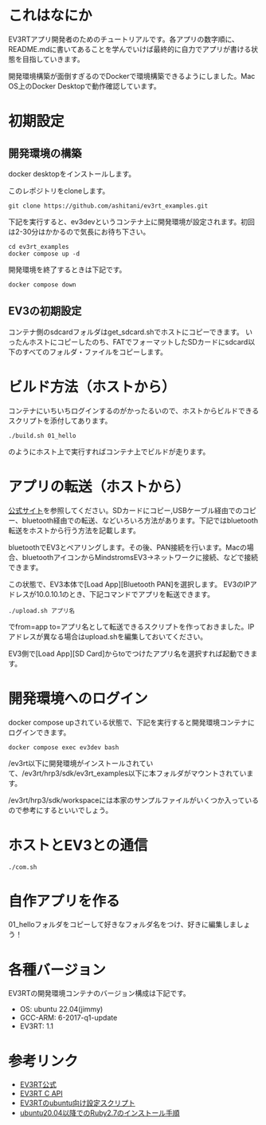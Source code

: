 # これはなにか

EV3RTアプリ開発者のためのチュートリアルです。各アプリの数字順に、README.mdに書いてあることを学んでいけば最終的に自力でアプリが書ける状態を目指していきます。

開発環境構築が面倒すぎるのでDockerで環境構築できるようにしました。Mac OS上のDocker Desktopで動作確認しています。

# 初期設定

## 開発環境の構築

docker desktopをインストールします。

このレポジトリをcloneします。

```
git clone https://github.com/ashitani/ev3rt_examples.git
```

下記を実行すると、ev3devというコンテナ上に開発環境が設定されます。初回は2-30分はかかるので気長にお待ち下さい。

```
cd ev3rt_examples
docker compose up -d
```

開発環境を終了するときは下記です。

```
docker compose down
```

## EV3の初期設定

コンテナ側のsdcardフォルダはget_sdcard.shでホストにコピーできます。
いったんホストにコピーしたのち、FATでフォーマットしたSDカードにsdcard以下のすべてのフォルダ・ファイルをコピーします。

# ビルド方法（ホストから）

コンテナにいちいちログインするのがかったるいので、ホストからビルドできるスクリプトを添付してあります。

```
./build.sh 01_hello
```

のようにホスト上で実行すればコンテナ上でビルドが走ります。

# アプリの転送（ホストから）

[公式サイト](https://dev.toppers.jp/trac_user/ev3pf/wiki/SampleProgram)を参照してください。SDカードにコピー,USBケーブル経由でのコピー、bluetooth経由での転送、などいろいろ方法があります。下記ではbluetooth転送をホストから行う方法を記載します。

bluetoothでEV3とペアリングします。その後、PAN接続を行います。Macの場合、bluetoothアイコンからMindstromsEV3->ネットワークに接続、などで接続できます。

この状態で、EV3本体で[Load App][Bluetooth PAN]を選択します。
EV3のIPアドレスが10.0.10.1のとき、下記コマンドでアプリを転送できます。

```
./upload.sh アプリ名
```

でfrom=app to=アプリ名として転送できるスクリプトを作っておきました。IPアドレスが異なる場合はupload.shを編集しておいてください。

EV3側で[Load App][SD Card]からtoでつけたアプリ名を選択すれば起動できます。


# 開発環境へのログイン

docker compose upされている状態で、下記を実行すると開発環境コンテナにログインできます。

```
docker compose exec ev3dev bash
```

/ev3rt以下に開発環境がインストールされていて、/ev3rt/hrp3/sdk/ev3rt_examples以下に本フォルダがマウントされています。

/ev3rt/hrp3/sdk/workspaceには本家のサンプルファイルがいくつか入っているので参考にするといいでしょう。

# ホストとEV3との通信

```
./com.sh
```

# 自作アプリを作る

01_helloフォルダをコピーして好きなフォルダ名をつけ、好きに編集しましょう！

# 各種バージョン

EV3RTの開発環境コンテナのバージョン構成は下記です。

- OS: ubuntu 22.04(jimmy)
- GCC-ARM: 6-2017-q1-update
- EV3RT: 1.1

# 参考リンク

- [EV3RT公式](https://dev.toppers.jp/trac_user/ev3pf/wiki/WhatsEV3RT)
- [EV3RT C API](https://www.toppers.jp/ev3pf/EV3RT_C_API_Reference/index.html)
- [EV3RTのubuntu向け設定スクリプト](http://ev3rt-git.github.io/public/ev3rt-prepare-ubuntu.sh)
- [ubuntu20.04以降でのRuby2.7のインストール手順](https://blog.noellabo.jp/entry/2022/05/17/232935)